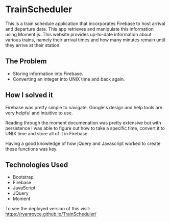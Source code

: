 # TrainScheduler

This is a train schedule application that incorporates Firebase to host arrival and departure data. This app retrieves and manipulate this information using Moment.js. This website provides up-to-date information about various trains, namely their arrival times and how many minutes remain until they arrive at their station.


## The Problem
* Storing information into Firebase.
* Converting an integer into UNIX time and back again.

## How I solved it
Firebase was pretty simple to navigate. Google's design and help tools are very helpful and intuitive to use. 

Reading through the moment documenation was pretty extensive but with persistence I was able to figure out how to take a specific time, convert it to UNIX time and store all of it in Firebase.

Having a good knowledge of how jQuery and Javascript worked to create these functions was key.
## Technologies Used
* Bootstrap
* Firebase
* JavaScript
* JQuery
* Moment



To see the deployed version of this visit: https://ryanroyce.github.io/TrainScheduler/
